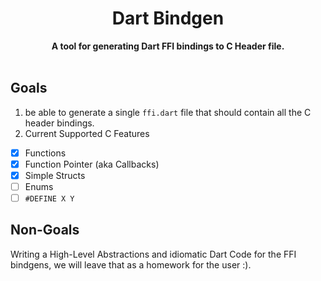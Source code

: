 <h1 align="center">Dart Bindgen</h1>
<div align="center">
  <strong>
        A tool for generating Dart FFI bindings to C Header file.
  </strong>

</div>

<br />

## Goals

1. be able to generate a single `ffi.dart` file that should contain all the C header bindings.
2. Current Supported C Features

- [x] Functions
- [x] Function Pointer (aka Callbacks)
- [x] Simple Structs
- [ ] Enums
- [ ] `#DEFINE X Y`

## Non-Goals

Writing a High-Level Abstractions and idiomatic Dart Code for the FFI bindgens, we will leave that as a homework for the user :).
